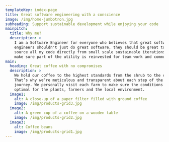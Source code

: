 ```yaml
---
templateKey: index-page
title: Great software engineering with a conscience
image: /img/home-jumbotron.jpg
subheading: Support sustainable development while enjoying your code
mainpitch:
  title: Why me?
  description: >
    I am a Software Engineer for everyone who believes that great software
    engineers shouldn't just do great software, they should be great too. I
    source all my code directly from small scale sustainable iterations and
    make sure part of the utility is reinvested for team work and community.
main:
  heading: Great coffee with no compromises
  description: >
    We hold our coffee to the highest standards from the shrub to the cup.
    That’s why we’re meticulous and transparent about each step of the coffee’s
    journey. We personally visit each farm to make sure the conditions are
    optimal for the plants, farmers and the local environment.
  image1:
    alt: A close-up of a paper filter filled with ground coffee
    image: /img/products-grid3.jpg
  image2:
    alt: A green cup of a coffee on a wooden table
    image: /img/products-grid2.jpg
  image3:
    alt: Coffee beans
    image: /img/products-grid1.jpg
---
```

